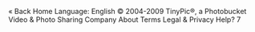 « Back Home Language: English © 2004-2009 TinyPic®, a Photobucket Video & Photo Sharing Company About Terms Legal & Privacy Help? 7